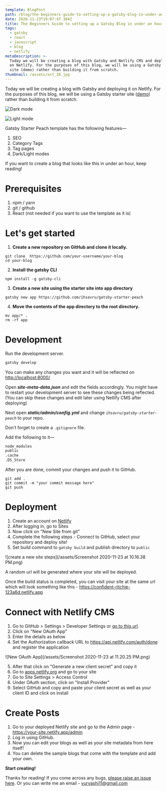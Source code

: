 ```yaml
---
template: BlogPost
path: /blog/the-beginners-guide-to-setting-up-a-gatsby-blog-in-under-an-hour
date: 2020-11-23T19:07:47.304Z
title: The Beginners Guide to setting up a Gatsby Blog in under an hour
tags:
  - gatsby
  - react
  - javascript
  - blog
  - netlify
metaDescription: >-
  Today we will be creating a blog with Gatsby and Netlify CMS and deploying it
  on Netlify. For the purposes of this blog, we will be using a Gatsby starter
  site (demo) rather than building it from scratch.
thumbnail: /assets/oct_28.jpg
---
```

Today we will be creating a blog with Gatsby and deploying it on Netlify. For the purposes of this blog, we will be using a Gatsby starter site ([demo](https://confident-ritchie-123a6d.netlify.app/)) rather than building it from scratch.

![Dark mode](/assets/confident-ritchie-123a6d.netlify.app_1.png)

![Light mode](/assets/confident-ritchie-123a6d.netlify.app_2.png)

Gatsby Starter Peach template has the following features—

1. SEO
2. Category Tags
3. Tag pages
4. Dark/Light modes

If you want to create a blog that looks like this in under an hour, keep reading!

# Prerequisites

1. npm / yarn
2. git / github
3. React (not needed if you want to use the template as it is)

# Let's get started

1. **Create a new repository on GitHub and clone it locally.**

```shell
git clone  https://github.com/your-username/your-blog
cd your-blog
```

2. **Install the gatsby CLI**

```shell
npm install -g gatsby-cli
```

3. **Create a new site using the starter site into app directory**

```shell
gatsby new app https://github.com/ihsavru/gatsby-starter-peach
```

4. **Move the contents of the app directory to the root directory.**

```shell
mv app/* .
rm -rf app
```

# Development

Run the development server.

```bash
gatsby develop
```

You can make any changes you want and it will be reflected on [](http://localhost:8000/)<http://localhost:8000/>

Open ***site-meta-data.json*** and edit the fields accordingly. You might have to restart your development server to see these changes being reflected. (You can skip these changes and edit later using Netlify CMS after deploying)

Next open ***static/admin/config.yml*** and change *`ihsavru/gatsby-starter-peach`* to your repo.

Don't forget to create a `.gitignore` file.

Add the following to it—

```bash
node_modules
public
.cache
.DS_Store
```

After you are done, commit your changes and push it to GitHub.

```shell
git add .
git commit -m "your commit message here"
git push
```

# Deployment

1. Create an account on [Netlify](https://app.netlify.com/)
2. After logging in, go to Sites
3. Now click on "New Site from git"
4. Complete the following steps - Connect to GitHub, select your repository and deploy site!
5. Set build command to `gatsby build` and publish directory to `public`

![create a new site steps](/assets/Screenshot 2020-11-23 at 10.16.38 PM.png)

A random url will be generated where your site will be deployed.

Once the build status is completed, you can visit your site at the same url which will look something like this - [](https://confident-ritchie-123a6d.netlify.app/)<https://confident-ritchie-123a6d.netlify.app>

# Connect with Netlify CMS

1. Go to GitHub > Settings > Developer Settings or [go to this url](https://github.com/settings/developers).
2. Click on "New OAuth App"
3. Enter the details as below
4. Set the Authorization callback URL to [](https://api.netlify.com/auth/done)<https://api.netlify.com/auth/done> and register the application

![New OAuth App](/assets/Screenshot 2020-11-23 at 11.20.25 PM.png)

5. After that click on "Generate a new client secret" and copy it
6. Go to [apps.netlify.org](http://apps.netlify.org) and go to your site
7. Go to Site Settings > Access Control
8. Under OAuth section, click on "Install Provider"
9. Select GitHub and copy and paste your client secret as well as your client ID and click on install

# Create Posts

1. Go to your deployed Netlify site and go to the Admin page - [](https://confident-ritchie-123a6d.netlify.app/admin)https://your-site.netlify.app/admin
2. Log in using GitHub.
3. Now you can edit your blogs as well as your site metadata from here itself!
4. You can delete the sample blogs that come with the template and add your own.

**Start creating!**

Thanks for reading! If you come across any bugs, [please raise an issue here](https://github.com/ihsavru/gatsby-starter-peach). Or you can write me an email - [vurvashi11@gmail.com](mailto:vurvashi11@gmail.com)
